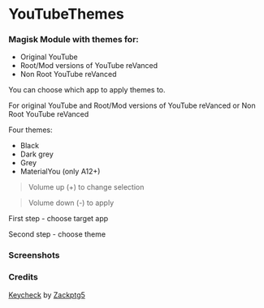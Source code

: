 # YouTubeThemes
### Magisk Module with themes for:
- Original YouTube 
- Root/Mod versions of YouTube reVanced
- Non Root YouTube reVanced

You can choose which app to apply themes to.

For original YouTube and Root/Mod versions of YouTube reVanced or Non Root YouTube reVanced

Four themes:
- Black
- Dark grey
- Grey
- MaterialYou (only A12+)

> Volume up (+) to change selection

> Volume down (-) to apply

First step - choose target app

Second step - choose theme

### Screenshots

### Credits
[Keycheck](https://github.com/Zackptg5/Keycheck) by [Zackptg5](https://github.com/Zackptg5)
